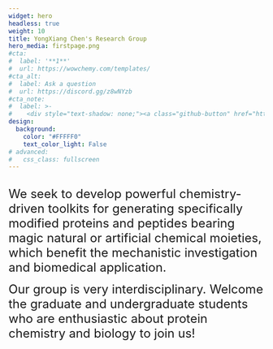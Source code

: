 ```yaml
---
widget: hero
headless: true
weight: 10
title: YongXiang Chen's Research Group
hero_media: firstpage.png
#cta:
#  label: '**1**'
#  url: https://wowchemy.com/templates/
#cta_alt:
#  label: Ask a question
#  url: https://discord.gg/z8wNYzb
#cta_note:
#  label: >-
#    <div style="text-shadow: none;"><a class="github-button" href="https://github.com/wowchemy/wowchemy-hugo-themes" data-icon="octicon-star" data-size="large" data-show-count="true" aria-label="Star">Star Wowchemy Website Builder</a></div><div style="text-shadow: none;"><a class="github-button" href="https://github.com/wowchemy/starter-hugo-academic" data-icon="octicon-star" data-size="large" data-show-count="true" aria-label="Star">Star the Academic template</a></div>
design:
  background:
    color: "#FFFFF0"
    text_color_light: False
# advanced:
#   css_class: fullscreen
---
```


<br />
<font size=5>We seek to develop powerful chemistry-driven toolkits for generating specifically modified proteins and peptides bearing magic natural or artificial chemical moieties, which benefit the mechanistic investigation and biomedical application.

Our group is very interdisciplinary. Welcome the graduate and undergraduate students who are enthusiastic about protein chemistry and biology to join us!</font>



<!--Custom spacing-->
<div class="mb-3"></div>
<!--GitHub Button JS-->
<script async defer src="https://buttons.github.io/buttons.js"></script>
